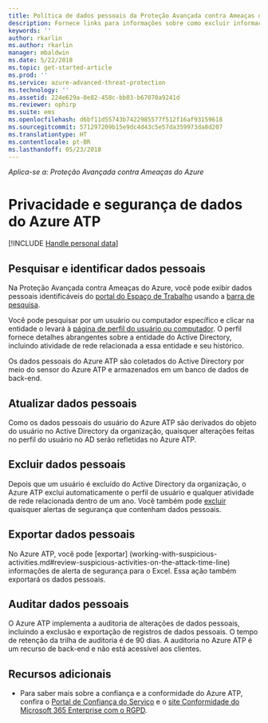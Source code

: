 ```yaml
---
title: Política de dados pessoais da Proteção Avançada contra Ameaças do Azure | Microsoft Docs
description: Fornece links para informações sobre como excluir informações particulares e dados pessoais do Azure ATP.
keywords: ''
author: rkarlin
ms.author: rkarlin
manager: mbaldwin
ms.date: 5/22/2018
ms.topic: get-started-article
ms.prod: ''
ms.service: azure-advanced-threat-protection
ms.technology: ''
ms.assetid: 224e629a-0e82-458c-bb03-b67070a9241d
ms.reviewer: ophirp
ms.suite: ems
ms.openlocfilehash: d6bf11d55743b7422985577f512f16af93159618
ms.sourcegitcommit: 571297209b15e9dc4d43c5e57da359973da8d207
ms.translationtype: HT
ms.contentlocale: pt-BR
ms.lasthandoff: 05/23/2018
---
```

*Aplica-se a: Proteção Avançada contra Ameaças do Azure*

# <a name="azure-atp-data-security-and-privacy"></a>Privacidade e segurança de dados do Azure ATP

[!INCLUDE [Handle personal data](../includes/gdpr-intro-sentence.md)]

## <a name="search-for-and-identify-personal-data"></a>Pesquisar e identificar dados pessoais 

Na Proteção Avançada contra Ameaças do Azure, você pode exibir dados pessoais identificáveis ​​do [portal do Espaço de Trabalho](workspace-portal.md) usando a [barra de pesquisa](workspace-portal.md#search-bar). 

Você pode pesquisar por um usuário ou computador específico e clicar na entidade o levará à [página de perfil do usuário ou computador](entity-profiles.md). O perfil fornece detalhes abrangentes sobre a entidade do Active Directory, incluindo atividade de rede relacionada a essa entidade e seu histórico.

Os dados pessoais do Azure ATP são coletados do Active Directory por meio do sensor do Azure ATP e armazenados em um banco de dados de back-end.

## <a name="update-personal-data"></a>Atualizar dados pessoais 

Como os dados pessoais do usuário do Azure ATP são derivados do objeto do usuário no Active Directory da organização, quaisquer alterações feitas no perfil do usuário no AD serão refletidas no Azure ATP.


## <a name="delete-personal-data"></a>Excluir dados pessoais 

Depois que um usuário é excluído do Active Directory da organização, o Azure ATP exclui automaticamente o perfil de usuário e qualquer atividade de rede relacionada dentro de um ano. Você também pode [excluir](working-with-suspicious-activities.md#review-suspicious-activities-on-the-attack-time-line) quaisquer alertas de segurança que contenham dados pessoais. 

## <a name="export-personal-data"></a>Exportar dados pessoais 

No Azure ATP, você pode [exportar] (working-with-suspicious-activities.md#review-suspicious-activities-on-the-attack-time-line) informações de alerta de segurança para o Excel. Essa ação também exportará os dados pessoais. 
 
## <a name="audit-personal-data"></a>Auditar dados pessoais

O Azure ATP implementa a auditoria de alterações de dados pessoais, incluindo a exclusão e exportação de registros de dados pessoais. O tempo de retenção da trilha de auditoria é de 90 dias. A auditoria no Azure ATP é um recurso de back-end e não está acessível aos clientes.
 
## <a name="additional-resources"></a>Recursos adicionais

- Para saber mais sobre a confiança e a conformidade do Azure ATP, confira o [Portal de Confiança do Serviço](https://servicetrust.microsoft.com/ViewPage/GDPRGetStarted) e o [site Conformidade do Microsoft 365 Enterprise com o RGPD](https://docs.microsoft.com/microsoft-365/compliance/compliance-solutions-overview).
